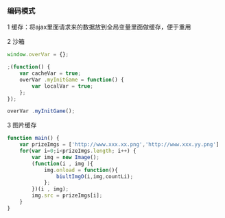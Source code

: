 ### 编码模式

1 缓存：将ajax里面请求来的数据放到全局变量里面做缓存，便于重用

2 沙箱

```js
window.overVar = {};

;(function() {
    var cacheVar = true;
    overVar .myInitGame = function() {
        var localVar = true;
    };
});
```

```js
overVar .myInitGame();
```

3 图片缓存

```js
function main() {
    var prizeImgs = ['http://www.xxx.xx.png','http://www.xxx.yy.png']
    for(var i=0;i<prizeImgs.length; i++) {
        var img = new Image();
        (function(i , img ){
            img.onload = function(){
                biultImgO(i,img,countLi);
            };
        })(i , img);
        img.src = prizeImgs[i];
    }
}

```



